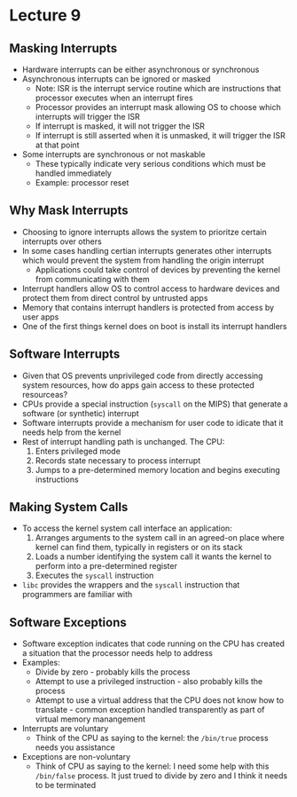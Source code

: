 # Lecture 9

## Masking Interrupts

- Hardware interrupts can be either asynchronous or synchronous
- Asynchronous interrupts can be ignored or masked
    * Note: ISR is the interrupt service routine which are instructions that processor executes when an interrupt fires
    * Processor provides an interrupt mask allowing OS to choose which interrupts will trigger the ISR
    * If interrupt is masked, it will not trigger the ISR
    * If interrupt is still asserted when it is unmasked, it will trigger the ISR at that point
- Some interrupts are synchronous or not maskable
    * These typically indicate very serious conditions which must be handled immediately
    * Example: processor reset

## Why Mask Interrupts

- Choosing to ignore interrupts allows the system to prioritze certain interrupts over others
- In some cases handling certian interrupts generates other interrupts which would prevent the system from handling the origin interrupt
    * Applications could take control of devices by preventing the kernel from communicating with them
- Interrupt handlers allow OS to control access to hardware devices and protect them from direct control by untrusted apps
- Memory that contains interrupt handlers is protected from access by user apps
- One of the first things kernel does on boot is install its interrupt handlers

## Software Interrupts

- Given that OS prevents unprivileged code from directly accessing system resources, how do apps gain access to these protected resourceas?
- CPUs provide a special instruction (`syscall` on the MIPS) that generate a software (or synthetic) interrupt
- Software interrupts provide a mechanism for user code to idicate that it needs help from the kernel
- Rest of interrupt handling path is unchanged. The CPU:
    1. Enters privileged mode
    2. Records state necessary to process interrupt
    3. Jumps to a pre-determined memory location and begins executing instructions

## Making System Calls

- To access the kernel system call interface an application:
    1. Arranges arguments to the system call in an agreed-on place where kernel can find them, typically in registers or on its stack
    2. Loads a number identifying the system call it wants the kernel to perform into a pre-determined register
    3. Executes the `syscall` instruction
- `libc` provides the wrappers and the `syscall` instruction that programmers are familiar with

## Software Exceptions

- Software exception indicates that code running on the CPU has created a situation that the processor needs help to address
- Examples:
    * Divide by zero - probably kills the process
    * Attempt to use a privileged instruction - also probably kills the process
    * Attempt to use a virtual address that the CPU does not know how to translate - common exception handled transparently as part of virtual memory manangement
- Interrupts are voluntary
    * Think of the CPU as saying to the kernel: the `/bin/true` process needs you assistance
- Exceptions are non-voluntary
    * Think of CPU as saying to the kernel: I need some help with this `/bin/false` process. It just trued to divide by zero and I think it needs to be terminated
